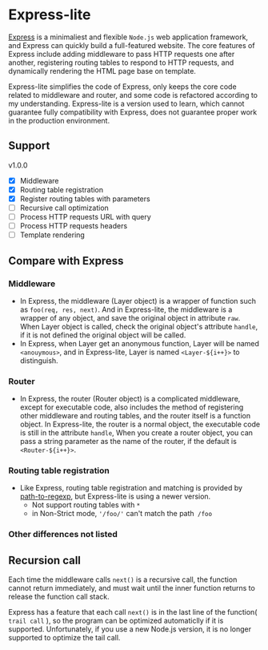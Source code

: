 # Express-lite

[Express](https://github.com/expressjs/express) is a minimaliest and flexible `Node.js` web application framework, and Express can quickly build a full-featured website. The core features of Express include adding middleware to pass HTTP requests one after another, registering routing tables to respond to HTTP requests, and dynamically rendering the HTML page base on template.

Express-lite simplifies the code of Express, only keeps the core code related to middleware and router, and some code is refactored according to my understanding. Express-lite is a version used to learn, which cannot guarantee fully compatibility with Express, does not guarantee proper work in the production environment.

## Support

v1.0.0
* [x] Middleware
* [x] Routing table registration
* [x] Register routing tables with parameters
* [ ] Recursive call optimization
* [ ] Process HTTP requests URL with query
* [ ] Process HTTP requests headers
* [ ] Template rendering

## Compare with Express

### Middleware

* In Express, the middleware (Layer object) is a wrapper of function such as `foo(req, res, next)`. And in Express-lite, the middleware is a wrapper of any object, and save the original object in attribute `raw`. When Layer object is called, check the original object's attribute `handle`, if it is not defined the original object will be called.
* In Express, when Layer get an anonymous function, Layer will be named `<anouymous>`, and in Express-lite, Layer is named `<Layer-${i++}>` to distinguish.

### Router

* In Express, the router (Router object) is a complicated middleware, except for executable code, also includes the method of registering other middleware and routing tables, and the router itself is a function object. In Express-lite, the router is a normal object, the executable code is still in the attribute `handle`, When you create a router object, you can pass a string parameter as the name of the router, if the default is `<Router-${i++}>`.

### Routing table registration

* Like Express, routing table registration and matching is provided by [path-to-regexp](https://github.com/pillarjs/path-to-regexp), but Express-lite is using a newer version.
  + Not support routing tables with `*`
  + in Non-Strict mode,  `'/foo/'` can't match the path` /foo`

### Other differences not listed

## Recursion call

Each time the middleware calls `next()` is a recursive call, the function cannot return immediately, and must wait until the inner function returns to release the function call stack.

Express has a feature that each call `next()` is in the last line of the function( `trail call` ), so the program can be optimized automaticlly if it is supported. Unfortunately, if you use a new Node.js version, it is no longer supported to optimize the tail call.
